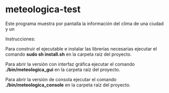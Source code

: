# meteologica-test
Este programa muestra por pantalla la información del clima de una ciudad y un 

Instrucciones:

Para construir el ejecutable e instalar las librerías necesarias ejecutar el comando **sudo sh install.sh** en la carpeta raíz del proyecto.

Para abrir la versión con interfaz gráfica ejecutar el comando **./bin/meteologica_gui** en la carpeta raíz del proyecto.

Para abrir la versión de consola ejecutar el comando **./bin/meteologica_console** en la carpeta raíz del proyecto.


